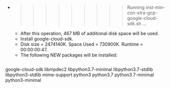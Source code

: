 * >>>>>>>>> Running inst-min-con-xtra-gcp-google-cloud-sdk.sh ...
  * After this operation, 467 MB of additional disk space will be used.
  * Install google-cloud-sdk.
  * Disk size = 2474140K. Space Used = 730900K. Runtime = 00:00:00:47.
  * The following NEW packages will be installed:
  ```bash
google-cloud-sdk libmpdec2 libpython3.7-minimal libpython3.7-stdlib libpython3-stdlib
mime-support python3 python3.7 python3.7-minimal python3-minimal
  ```

